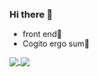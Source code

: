 ### Hi there 👋
- front end🧙
- Cogito ergo sum💫

<!--
**thornsh/thornsh** is a ✨ _special_ ✨ repository because its `README.md` (this file) appears on your GitHub profile.

Here are some ideas to get you started:

- 🔭 I’m currently working on ...
- 🌱 I’m currently learning ...
- 👯 I’m looking to collaborate on ...
- 🤔 I’m looking for help with ...
- 💬 Ask me about ...
- 📫 How to reach me: ...
- 😄 Pronouns: ...
- ⚡ Fun fact: ...
-->
<!-- [![Anurag's github stats](https://github-readme-stats.vercel.app/api?username=thornsh&count_private=true&show_icons=true)](https://github.com/thornsh/thornsh)

[![Top Langs](https://github-readme-stats.vercel.app/api/top-langs/?username=thornsh&hide=python&layout=compact)](https://github.com/thornsh/thornsh) -->

<a href="https://github.com/thornsh">
  <img align="center" src="https://github-readme-stats.vercel.app/api?username=thornsh&count_private=true&show_icons=true&repo=github-readme-stats" />
</a>
<a href="https://github.com/thornsh">
  <img align="center" src="https://github-readme-stats.vercel.app/api/top-langs/?username=thornsh&layout=compact&repo=convoychat&hide=python" />
</a>